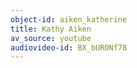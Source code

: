 ```yaml
---
object-id: aiken_katherine
title: Kathy Aiken
av_source: youtube
audiovideo-id: BX_bURONf78
---
```


